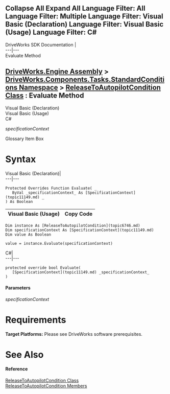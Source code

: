Collapse All Expand All Language Filter: All  Language Filter: Multiple  Language Filter: Visual Basic (Declaration) Language Filter: Visual Basic (Usage) Language Filter: C#  
---  
DriveWorks SDK Documentation  |   
---|---  
Evaluate Method   
  
[DriveWorks.Engine Assembly](topic2156.md) > [DriveWorks.Components.Tasks.StandardConditions Namespace](topic6735.md) > [ReleaseToAutopilotCondition Class](topic6746.md) : Evaluate Method  
---  
  
Visual Basic (Declaration)    
Visual Basic (Usage)    
C# 

_specificationContext_
    

Glossary Item Box

# Syntax

Visual Basic (Declaration)|   
---|---  
      
    
    Protected Overrides Function Evaluate( _
       ByVal _specificationContext_ As [SpecificationContext](topic11149.md) _
    ) As Boolean  
  
Visual Basic (Usage)| Copy Code  
---|---  
      
    
    Dim instance As [ReleaseToAutopilotCondition](topic6746.md)
    Dim specificationContext As [SpecificationContext](topic11149.md)
    Dim value As Boolean
     
    value = instance.Evaluate(specificationContext)  
  
C#|   
---|---  
      
    
    protected override bool Evaluate( 
       [SpecificationContext](topic11149.md) _specificationContext_
    )  
  
#### Parameters

 _specificationContext_
    

# Requirements

**Target Platforms:** Please see DriveWorks software prerequisites.

# See Also

#### Reference

[ReleaseToAutopilotCondition Class](topic6746.md)   
[ReleaseToAutopilotCondition Members](topic6747.md)


